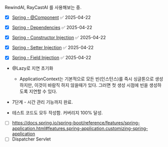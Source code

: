 RewindAI, RayCastAI 를 사용해보는 중.

- [x] [Spring - @Component](https://docs.spring.io/spring-framework/docs/current/reference/html/core.html#beans-stereotype-annotations) ✅ 2025-04-22
- [x] [Spring - Dependencies](https://docs.spring.io/spring-framework/docs/current/reference/html/core.html#beans-dependencies) ✅ 2025-04-22
- [x] [Spring - Constructor Injection](https://docs.spring.io/spring-framework/docs/current/reference/html/core.html#beans-constructor-injection) ✅ 2025-04-22
- [x] [Spring - Setter Injection](https://docs.spring.io/spring-framework/docs/current/reference/html/core.html#beans-setter-injection) ✅ 2025-04-22
- [x] [Spring - Field Injection](https://docs.spring.io/spring-framework/docs/current/reference/html/core.html#beans-autowired-annotation) ✅ 2025-04-22


- @Lazy로 지연 초기화
  - ApplicationContext는 기본적으로 모든 빈(인스턴스)를 즉시 싱글톤으로 생성하지만, 이것이 바람직 하지 않을때가 있다. 그러면 첫 생성 시점에 빈을 생성하도록 지연할 수 있다.


- 7단계 - 시간 관리 기능까지 완료.
- 테스트 코드도 모두 작성함. 커버리지 100% 달성.

- [ ] https://docs.spring.io/spring-boot/reference/features/spring-application.html#features.spring-application.customizing-spring-application
- [ ] Dispatcher Servlet